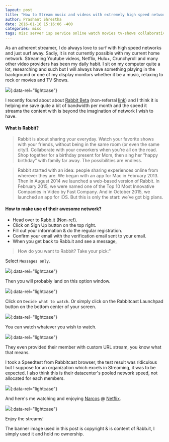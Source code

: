 ```yaml
---
layout: post
title: "How to Stream music and videos with extremely high speed network for free!"
author: Prashant Shrestha
date: 2016-01-16 15:16:06 -400
categories: misc
tags: misc server isp service online watch movies tv-shows collaborative chat video
---
```


As an adherent streamer, I do always love to surf with high speed networks and just surf away. Sadly, it is not currently possible with my current home network. Streaming Youtube videos, Netflix, Hulu+, Crunchyroll and many other video providers has been my daily habit. I sit on my computer quite a lot, researching and such but I will always have something playing in the background or one of my display monitors whether it be a music, relaxing to rock or movies and TV Shows.

[![](https://i.imgur.com/44M8rFH.png)](https://i.imgur.com/44M8rFH.png){:data-rel="lightcase"}

I recently found about about [Rabbit Beta](https://rabb.it/intern0t?i=-Tpuc_rz34Fb) (non-referral [link](https://rabb.it/)) and I think it is helping me save quite a bit of bandwidth per month and the speed it streams the content with is beyond the imagination of network I wish to have.

#### What is Rabbit?

>Rabbit is about sharing your everyday. Watch your favorite shows with your friends, without being in the same room (or even the same city!). Collaborate with your coworkers when you’re all on the road. Shop together for a birthday present for Mom, then sing her “happy birthday” with family far away. The possibilities are endless.

>Rabbit started with an idea: people sharing experiences online from wherever they are. We began with an app for Mac in February 2013. Then in August 2014 we launched a web-based version of Rabbit. In February 2015, we were named one of the Top 10 Most Innovative Companies in Video by Fast Company. And in October 2015, we launched an app for iOS. But this is only the start: we’ve got big plans.
<!--excerpt-->
#### How to make use of their awesome network?

* Head over to [Rabb.it](https://rabb.it/intern0t?i=-Tpuc_rz34Fb) ([Non-ref](https://rabb.it/)).
* Click on Sign Up button on the top right.
* Fill out your information & do the regular registration.
* Confirm your email with the verification email sent to your email.
* When you get back to Rabb.it and see a message, 

>How do you want to Rabbit? Take your pick:"

Select `Messages only`.

[![](https://i.imgur.com/vh3eOSh.png)](https://i.imgur.com/vh3eOSh.png){:data-rel="lightcase"}

Then you will probably land on this option window.

[![](https://i.imgur.com/C54fLLg.png)](https://i.imgur.com/C54fLLg.png){:data-rel="lightcase"}

Click on `Decide what to watch`. Or simply click on the Rabbitcast Launchpad button on the bottom center of your screen.

[![](https://i.imgur.com/6la0Hzj.png)](https://i.imgur.com/6la0Hzj.png){:data-rel="lightcase"}

You can watch whatever you wish to watch.

[![](https://i.imgur.com/t8RMXQZ.png)](https://i.imgur.com/t8RMXQZ.png){:data-rel="lightcase"}

They even provided their member with custom URL stream, you know what that means.

I took a Speedtest from Rabbitcast browser, the test result was ridiculous but I suppose for an organization which excels in Streaming, it was to be expected. I also think this is their datacenter's pooled network speed, not allocated for each members.

[![](//www.speedtest.net/result/5002308129.png)](//www.speedtest.net/result/5002308129.png){:data-rel="lightcase"}

And here's me watching and enjoying [Narcos](//www.imdb.com/title/tt2707408/) @ [Netflix](//www.netflix.com/).

[![](https://i.imgur.com/K0ZU5Hw.png)](https://i.imgur.com/K0ZU5Hw.png){:data-rel="lightcase"}

Enjoy the streams!

The banner image used in this post is copyright & is content of Rabb.it, I simply used it and hold no ownership.